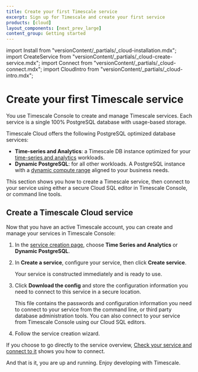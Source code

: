 ```yaml
---
title: Create your first Timescale service
excerpt: Sign up for Timescale and create your first service
products: [cloud]
layout_components: [next_prev_large]
content_group: Getting started
---
```


import Install from "versionContent/_partials/_cloud-installation.mdx";
import CreateService from "versionContent/_partials/_cloud-create-service.mdx";
import Connect from "versionContent/_partials/_cloud-connect.mdx";
import CloudIntro from "versionContent/_partials/_cloud-intro.mdx";

# Create your first Timescale service

You use Timescale Console to create and manage Timescale services. Each service is a single 100% PostgreSQL database with usage-based storage.

Timescale Cloud offers the following PostgreSQL optimized database services:

- **Time-series and Analytics**: a Timescale DB instance optimized for your 
    [time-series and analytics][what-is-time-series] workloads.
- **Dynamic PostgreSQL**: for all other workloads. A PostgreSQL instance with a 
    [dynamic compute range][what-is-dynamic-postgres] aligned to your business needs.

This section shows you how to create a Timescale service, then connect to your service using either a secure Cloud SQL 
editor in Timescale Console, or command line tools.

<Install />

## Create a Timescale Cloud service

<Procedure>

Now that you have an active Timescale account, you can create and manage your services in Timescale Console:

1. In the [service creation page][create-service],
   choose **Time Series and Analytics** or **Dynamic PostgreSQL**.
1. In **Create a service**, configure your service, then click **Create service**.

   Your service is constructed immediately and is ready to use.

1. Click **Download the config** and store the configuration information you need to connect to this service in a 
   secure location. 

   This file contains the passwords and configuration information you need to connect to your service from the command 
   line, or third party database administration tools. You can also connect to your service from Timescale Console 
   using our Cloud SQL editors.

1. Follow the service creation wizard.   

If you choose to go directly to the service overview, [Check your service and connect to it][connect-to-your-service] 
shows you how to connect.

</Procedure> 

<Connect />

And that is it, you are up and running. Enjoy developing with Timescale.

[tsc-portal]: https://console.cloud.timescale.com/
[services-how-to]: /use-timescale/:currentVersion:/services/
[install-psql]: /use-timescale/:currentVersion:/integrations/query-admin/psql/
[connect-to-your-service]: /getting-started/:currentVersion:/services/#check-your-service-and-connect-to-it
[create-service]: https://console.cloud.timescale.com/dashboard/create_services
[popsql]: /getting-started/:currentVersion:/run-queries-from-console/#popsql
[what-is-time-series]: https://www.timescale.com/blog/what-is-a-time-series-database/#what-is-a-time-series-database
[what-is-dynamic-postgres]: https://www.timescale.com/dynamic-postgresql
